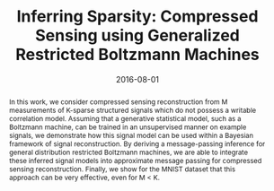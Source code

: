 ---
title: "Inferring Sparsity: Compressed Sensing using Generalized Restricted Boltzmann Machines" 
date: 2016-08-01
category: publication
layout: publication
pubtype: talk
tag:
    - talk
authors: E. W. Tramel
image: /assets/images/itwist2016.png 
link: https://www.itwist16.es.aau.dk/Slides+and+posters/
linkslides: /assets/doc/itwist2016.pdf
linkpdf: https://arxiv.org/pdf/1609.04167.pdf
in: International Traveling Workshop on Interactions between Sparse Models and Technology (iTWIST)
year: 2016
abstract: >-
    In this work, we consider compressed sensing reconstruction from M measurements of K-sparse structured signals which do not possess a writable correlation model. Assuming that a generative statistical model, such as a Boltzmann machine, can be trained in an unsupervised manner on example signals, we demonstrate how this signal model can be used within a Bayesian framework of signal reconstruction. By deriving a message-passing inference for general distribution restricted Boltzmann machines, we are able to integrate these inferred signal models into approximate message passing for compressed sensing reconstruction. Finally, we show for the MNIST dataset that this approach can be very effective, even for M < K.
---